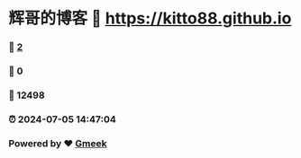 # 辉哥的博客 :link: https://kitto88.github.io 
### :page_facing_up: [2](https://kitto88.github.io/tag.html) 
### :speech_balloon: 0 
### :hibiscus: 12498 
### :alarm_clock: 2024-07-05 14:47:04 
### Powered by :heart: [Gmeek](https://github.com/Meekdai/Gmeek)
